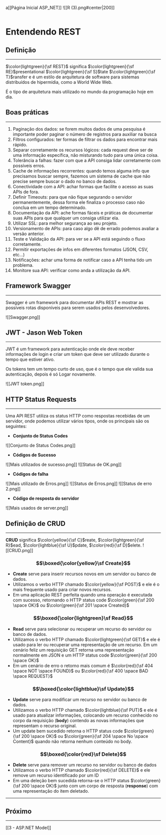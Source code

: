 a[[Página Inicial ASP_NET]]
![[R (3).png#center|200]]

```table-of-contents
```
# Entendendo REST

## Definição
---
$\color{lightgreen}{\sf REST}$ significa $\color{lightgreen}{\sf RE}$presentational $\color{lightgreen}{\sf S}$tate $\color{lightgreen}{\sf T}$ransfer e é um estilo de arquitetura de software para sistemas distribuídos de hipermídia, como a World Wide Web.

É o tipo de arquitetura mais utilizado no mundo da programação hoje em dia.
## Boas práticas
---

1. Paginação dos dados: se forem muitos dados de uma pesquisa é importante poder paginar o número de registros para auxiliar na busca
2. Filtros configurados: ter formas de filtrar os dados para encontrar mais rápido.
3. Separar corretamente os recursos lógicos: cada request deve ser de uma informação específica, não misturando tudo para uma única coisa.
4. Tolerância a falhas: fazer com que a API consiga lidar corretamente com possíveis erros.
5. Cache de informações recorrentes: quando temos alguma info que precisamos buscar sempre, fazemos um sistema de cache que não precise sempre buscar o dado no banco de dados.
6. Conectividade com a API: achar formas que facilite o acesso as suas APIs de fora.
7. Definir Timeouts: para que não fique segurando o servidor permanentemente, dessa forma ele finaliza o processo caso não conclua em um tempo determinado.
8. Documentação da API: ache formas fáceis e práticas de documentar suas APIs para que qualquer um consiga utilizar ela.
9. Utilizar SSL: para melhor segurança ao seu projeto.
10. Versionamento de APIs: para caso algo dê de errado podemos avaliar a versão anterior.
11. Teste e Validação da API: para ver se a API está seguindo o fluxo corretamente.
12. Permitir exportações de infos em diferentes formatos (JSON, CSV, etc...)
13. Notificações: achar uma forma de notificar caso a API tenha tido um problema.
14. Monitore sua API: verificar como anda a utilização da API.

## Framework Swagger
---
Swagger é um framework para documentar APIs REST e mostrar as possíveis rotas disponíveis para serem usados pelos desenvolvedores.

![[Swagger.png]]

## JWT - Jason Web Token
---
JWT é um framework para autenticação onde ele deve receber informações de login e criar um token que deve ser utilizado durante o tempo que estiver ativo.

Os tokens tem um tempo curto de uso, que é o tempo que ele valida sua autenticação, depois é só Logar novamente.

![[JWT token.png]]

## HTTP Status Requests
---
Uma API REST utiliza os status HTTP como respostas recebidas de um servidor, onde podemos utilizar vários tipos, onde os principais são os seguintes:

- **Conjunto de Status Codes**

![[Conjunto de Status Codes.png]]

- **Códigos de Sucesso**

![[Mais utilizados de sucesso.png]]
![[Status de OK.png]]

- **Códigos de falha**

![[Mais utilizado de Erros.png]]
![[Status de Erros.png]]
![[Status de erro 2.png]]

- **Código de resposta do servidor**

![[Mais usados de server.png]]

## Definição de CRUD
---

**CRUD** significa $\color{yellow}{\sf C}$reate, $\color{lightgreen}{\sf R}$ead, $\color{lightblue}{\sf U}$pdate, $\color{red}{\sf D}$elete.
![[CRUD.png]]
### $$\boxed{\color{yellow}\sf Create}$$

- **Create** serve para inserir recursos novos em um servidor ou banco de dados.
- Utilizamos o verbo HTTP chamado $\color{yellow}{\sf POST}$ e ele é o mais frequente usado para criar novos recursos.
- Em uma aplicação REST perfeita quando uma operação é executada com sucesso, retornando o HTTP status code $\color{green}{\sf 200 \space OK}$ ou $\color{green}{\sf 201 \space Created}$

### $$\boxed{\color{lightgreen}\sf Read}$$

- **Read** serve para selecionar ou recuperar um recurso do servidor ou banco de dados.
- Utilizamos o verbo HTTP chamado $\color{lightgreen}{\sf GET}$ e ele é usado para ler ou recuperar uma representação de um recurso. Em um cenário feliz um requisição GET retorna uma representação normalmente em JSON e um HTTP status code $\color{green}{\sf 200 \space OK}$
- Em um cenário de erro o retorno mais comum é $\color{red}{\sf 404 \space NOT \space FOUND}$ ou $\color{red}{\sf 400 \space BAD \space REQUEST}$

### $$\boxed{\color{lightblue}\sf Update}$$

- **Update** serve para modificar um recurso no servidor ou banco de dados.
- Utilizamos o verbo HTTP chamado $\color{lightblue}{\sf PUT}$ e ele é usado para atualizar informações, colocando um recurso conhecido no corpo da requisição (**body**) contendo as novas informações que representam o recurso original.
- Um update bem sucedido retorna o HTTP status code $\color{green}{\sf 200 \space OK}$ ou $\color{green}{\sf 204 \space No \space Content}$ quando não retorna nenhum conteúdo no body.

### $$\boxed{\color{red}\sf Delete}$$

- **Delete** serve para remover um recurso no servidor ou banco de dados
- Utilizamos o verbo HTTP chamado $\color{red}{\sf DELETE}$ e ele remove um recurso identificado por um ID
- Em uma deleção bem sucedida retorna-se o HTTP status $\color{green}{\sf 200 \space OK}$ junto com um corpo de resposta (**response**) com uma representação do item deletado.

---

## Próximo
---
[[3 - ASP.NET Model]]
